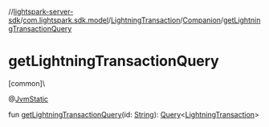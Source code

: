 //[lightspark-server-sdk](../../../../index.md)/[com.lightspark.sdk.model](../../index.md)/[LightningTransaction](../index.md)/[Companion](index.md)/[getLightningTransactionQuery](get-lightning-transaction-query.md)

# getLightningTransactionQuery

[common]\

@[JvmStatic](https://kotlinlang.org/api/latest/jvm/stdlib/kotlin.jvm/-jvm-static/index.html)

fun [getLightningTransactionQuery](get-lightning-transaction-query.md)(id: [String](https://kotlinlang.org/api/latest/jvm/stdlib/kotlin/-string/index.html)): [Query](../../../com.lightspark.sdk.requester/-query/index.md)&lt;[LightningTransaction](../index.md)&gt;

